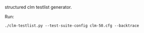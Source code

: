 structured clm testlist generator.

Run:

    ./clm-testlist.py --test-suite-config clm-50.cfg --backtrace
